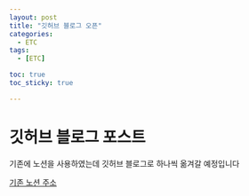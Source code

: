 ```yaml
---
layout: post
title: "깃허브 블로그 오픈"
categories:
  - ETC
tags:
  - [ETC]

toc: true
toc_sticky: true

---
```



# 깃허브 블로그 포스트

기존에 노션을 사용하였는데 깃허브 블로그로 하나씩 옮겨갈 예정입니다

[기존 노션 주소](https://www.notion.so/cloudblack/c48953abde4f48a1930d55b2e3c9d88d)



